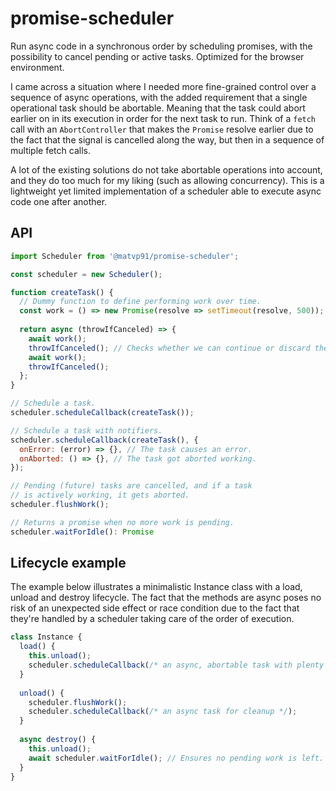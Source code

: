 # promise-scheduler

Run async code in a synchronous order by scheduling promises, with the possibility to cancel pending or active tasks. Optimized for the browser environment.

I came across a situation where I needed more fine-grained control over a sequence of async operations, with the added requirement that a single operational task should be abortable. Meaning that the task could abort earlier on in its execution in order for the next task to run. Think of a `fetch` call with an `AbortController` that makes the `Promise` resolve earlier due to the fact that the signal is cancelled along the way, but then in a sequence of multiple fetch calls.

A lot of the existing solutions do not take abortable operations into account, and they do too much for my liking (such as allowing concurrency). This is a lightweight yet limited implementation of a scheduler able to execute async code one after another.

## API

```javascript
import Scheduler from '@matvp91/promise-scheduler';

const scheduler = new Scheduler();

function createTask() {
  // Dummy function to define performing work over time.
  const work = () => new Promise(resolve => setTimeout(resolve, 500));
  
  return async (throwIfCanceled) => {
    await work();
    throwIfCanceled(); // Checks whether we can continue or discard the callstack below.
    await work();
    throwIfCanceled();
  };
}

// Schedule a task.
scheduler.scheduleCallback(createTask());

// Schedule a task with notifiers.
scheduler.scheduleCallback(createTask(), {
  onError: (error) => {}, // The task causes an error.
  onAborted: () => {}, // The task got aborted working.
});

// Pending (future) tasks are cancelled, and if a task
// is actively working, it gets aborted.
scheduler.flushWork();

// Returns a promise when no more work is pending.
scheduler.waitForIdle(): Promise
```

## Lifecycle example

The example below illustrates a minimalistic Instance class with a load, unload and destroy lifecycle. The fact that the methods are async poses no risk of an unexpected side effect or race condition due to the fact that they're handled by a scheduler taking care of the order of execution.

```javascript
class Instance {
  load() {
    this.unload();
    scheduler.scheduleCallback(/* an async, abortable task with plenty of work */);
  }
  
  unload() {
    scheduler.flushWork();
    scheduler.scheduleCallback(/* an async task for cleanup */);
  }
  
  async destroy() {
    this.unload();
    await scheduler.waitForIdle(); // Ensures no pending work is left.
  }
}
```
